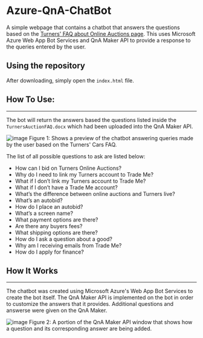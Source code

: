 # Azure-QnA-ChatBot
A simple webpage that contains a chatbot that answers the questions based on the [Turners' FAQ about Online Auctions page](https://www.turners.co.nz/Cars/how-to-buy/Online-auctions/). This uses Microsoft Azure Web App Bot Services and QnA Maker API to provide a response to the queries entered by the user.

## Using the repository
After downloading, simply open the `index.html` file.

## How To Use:
-----------

The bot will return the answers based the questions listed inside the `TurnersAuctionFAQ.docx` which had been uploaded into the QnA Maker API.

![image](https://user-images.githubusercontent.com/53241776/137051800-6f548d31-7c0e-4cab-8f6e-43dbb811eab4.png)
Figure 1: Shows a preview of the chatbot answering queries made by the user based on the Turners' Cars FAQ.

The list of all possible questions to ask are listed below:

- How can I bid on Turners Online Auctions?
- Why do I need to link my Turners account to Trade Me?
- What if I don’t link my Turners account to Trade Me?
- What if I don’t have a Trade Me account?
- What’s the difference between online auctions and Turners live?
- What’s an autobid?
- How do I place an autobid?
- What’s a screen name?
- What payment options are there?
- Are there any buyers fees?
- What shipping options are there?
- How do I ask a question about a good?
- Why am I receiving emails from Trade Me?
- How do I apply for finance?

## How It Works
-----------
The chatbot was created using Microsoft Azure's Web App Bot Services to create the bot itself. The QnA Maker API is implemented on the bot in order to customize the answers that it provides. Additional questions and answerse were given on the QnA Maker.

![image](https://user-images.githubusercontent.com/53241776/137053462-9635e681-1981-4367-b70b-76c536690ffa.png)
Figure 2: A portion of the QnA Maker API window that shows how a question and its corresponding answer are being added.
